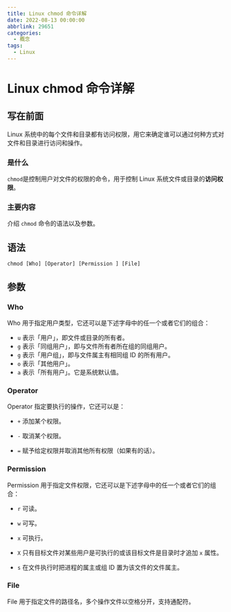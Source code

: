 ```yaml
---
title: Linux chmod 命令详解
date: 2022-08-13 00:00:00
abbrlink: 29651
categories:
  - 概念
tags:
  - Linux
---
```


# Linux chmod 命令详解

## 写在前面

Linux 系统中的每个文件和目录都有访问权限，用它来确定谁可以通过何种方式对文件和目录进行访问和操作。

### 是什么

`chmod`是控制用户对文件的权限的命令，用于控制 Linux 系统文件或目录的**访问权限**。

### 主要内容

介绍 `chmod` 命令的语法以及参数。

## 语法

`chmod [Who] [Operator] [Permission ] [File]`

## 参数

### Who

Who 用于指定用户类型，它还可以是下述字母中的任一个或者它们的组合：

- `u` 表示「用户」，即文件或目录的所有者。
- `g` 表示「同组用户」，即与文件所有者所在组的同组用户。
- `g` 表示「用户组」，即与文件属主有相同组 ID 的所有用户。
- `o` 表示「其他用户」。
- `a` 表示「所有用户」。它是系统默认值。

### Operator

Operator 指定要执行的操作，它还可以是：

- `+` 添加某个权限。

- `-` 取消某个权限。

- `=` 赋予给定权限并取消其他所有权限（如果有的话）。

### Permission

Permission 用于指定文件权限，它还可以是下述字母中的任一个或者它们的组合：

- `r` 可读。
- `w` 可写。
- `x` 可执行。

- `X` 只有目标文件对某些用户是可执行的或该目标文件是目录时才追加 `x` 属性。

- `s` 在文件执行时把进程的属主或组 ID 置为该文件的文件属主。

### File

File 用于指定文件的路径名，多个操作文件以空格分开，支持通配符。
